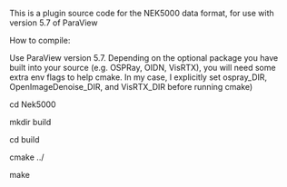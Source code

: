 This is a plugin source code for the NEK5000 data format, for use with version 5.7 of ParaView

How to compile:

  Use ParaView version 5.7. Depending on the optional package you have built into your source (e.g. OSPRay, OIDN,
  VisRTX), you will need some extra env flags to help cmake. In my case, I explicitly set ospray_DIR,
  OpenImageDenoise_DIR, and VisRTX_DIR before running cmake)
   
  cd Nek5000

  mkdir build

  cd build

  cmake ../

  make
